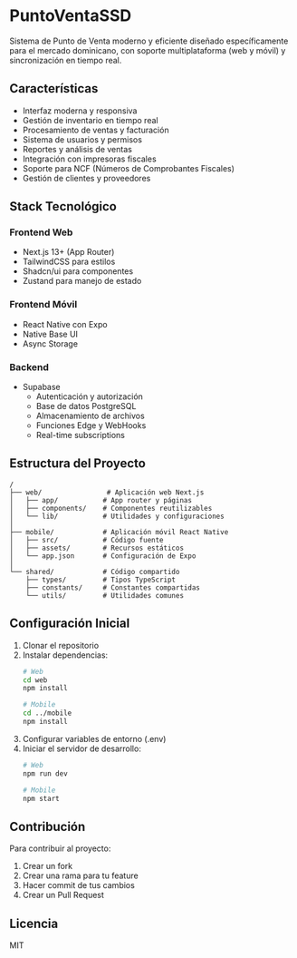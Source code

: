 # PuntoVentaSSD

Sistema de Punto de Venta moderno y eficiente diseñado específicamente para el mercado dominicano, con soporte multiplataforma (web y móvil) y sincronización en tiempo real.

## Características

- Interfaz moderna y responsiva
- Gestión de inventario en tiempo real
- Procesamiento de ventas y facturación
- Sistema de usuarios y permisos
- Reportes y análisis de ventas
- Integración con impresoras fiscales
- Soporte para NCF (Números de Comprobantes Fiscales)
- Gestión de clientes y proveedores

## Stack Tecnológico

### Frontend Web
- Next.js 13+ (App Router)
- TailwindCSS para estilos
- Shadcn/ui para componentes
- Zustand para manejo de estado

### Frontend Móvil
- React Native con Expo
- Native Base UI
- Async Storage

### Backend
- Supabase
  - Autenticación y autorización
  - Base de datos PostgreSQL
  - Almacenamiento de archivos
  - Funciones Edge y WebHooks
  - Real-time subscriptions

## Estructura del Proyecto

```
/
├── web/                # Aplicación web Next.js
│   ├── app/           # App router y páginas
│   ├── components/    # Componentes reutilizables
│   └── lib/           # Utilidades y configuraciones
│
├── mobile/            # Aplicación móvil React Native
│   ├── src/           # Código fuente
│   ├── assets/        # Recursos estáticos
│   └── app.json       # Configuración de Expo
│
└── shared/            # Código compartido
    ├── types/         # Tipos TypeScript
    ├── constants/     # Constantes compartidas
    └── utils/         # Utilidades comunes
```

## Configuración Inicial

1. Clonar el repositorio
2. Instalar dependencias:
   ```bash
   # Web
   cd web
   npm install

   # Mobile
   cd ../mobile
   npm install
   ```
3. Configurar variables de entorno (.env)
4. Iniciar el servidor de desarrollo:
   ```bash
   # Web
   npm run dev

   # Mobile
   npm start
   ```

## Contribución

Para contribuir al proyecto:
1. Crear un fork
2. Crear una rama para tu feature
3. Hacer commit de tus cambios
4. Crear un Pull Request

## Licencia

MIT
